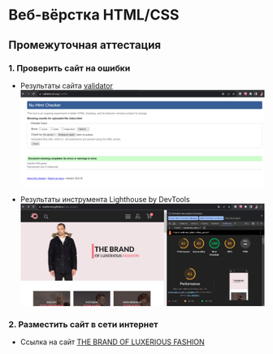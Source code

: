 # Веб-вёрстка HTML/CSS

## Промежуточная аттестация

### 1. Проверить сайт на ошибки

- Результаты сайта [validator](https://validator.w3.org/)
    ![Скриншот](check_validator.png)

- Результаты инструмента Lighthouse by DevTools
    ![Скриншот](check_lighthouse.png)

### 2. Разместить сайт в сети интернет

- Ссылка на сайт [THE BRAND OF LUXERIOUS FASHION](https://mashhroma.github.io/shop_project/)
